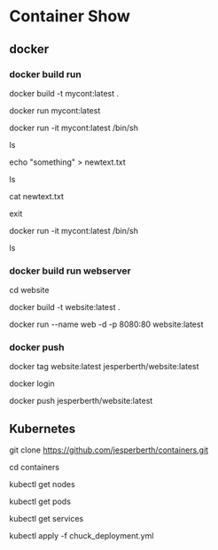 # Container Show

## docker

### docker build run

docker build -t mycont:latest .

docker run mycont:latest

docker run -it mycont:latest /bin/sh

ls

echo "something" > newtext.txt

ls

cat newtext.txt

exit

docker run -it mycont:latest /bin/sh

ls

### docker build run webserver

cd website

docker build -t website:latest .

docker run --name web -d -p 8080:80 website:latest

### docker push

docker tag website:latest jesperberth/website:latest

docker login

docker push jesperberth/website:latest

## Kubernetes

git clone https://github.com/jesperberth/containers.git

cd containers

kubectl get nodes

kubectl get pods

kubectl get services

kubectl apply -f chuck_deployment.yml

